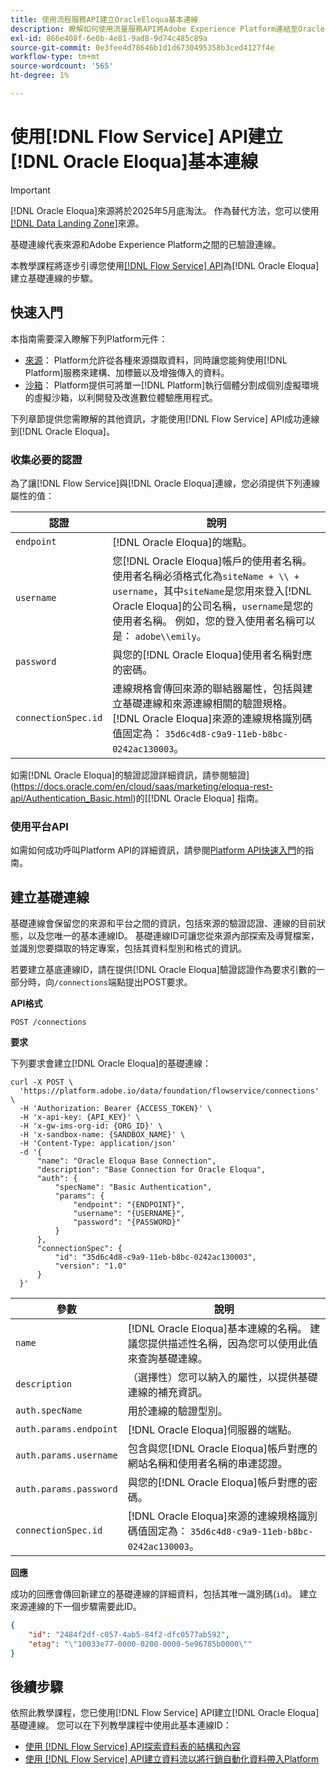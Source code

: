 ```yaml
---
title: 使用流程服務API建立OracleEloqua基本連線
description: 瞭解如何使用流量服務API將Adobe Experience Platform連結至Oracle Eloqua。
exl-id: 866e408f-6e0b-4e81-9ad8-9d74c485c89a
source-git-commit: 0e3fee4d78646b1d1d6730495358b3ced4127f4e
workflow-type: tm+mt
source-wordcount: '565'
ht-degree: 1%

---
```


# 使用[!DNL Flow Service] API建立[!DNL Oracle Eloqua]基本連線

>[!IMPORTANT]
>
>[!DNL Oracle Eloqua]來源將於2025年5月底淘汰。 作為替代方法，您可以使用[[!DNL Data Landing Zone]](../cloud-storage/data-landing-zone.md)來源。

基礎連線代表來源和Adobe Experience Platform之間的已驗證連線。

本教學課程將逐步引導您使用[[!DNL Flow Service] API](https://www.adobe.io/experience-platform-apis/references/flow-service/)為[!DNL Oracle Eloqua]建立基礎連線的步驟。

## 快速入門

本指南需要深入瞭解下列Platform元件：

* [來源](../../../../home.md)： Platform允許從各種來源擷取資料，同時讓您能夠使用[!DNL Platform]服務來建構、加標籤以及增強傳入的資料。
* [沙箱](../../../../../sandboxes/home.md)： Platform提供可將單一[!DNL Platform]執行個體分割成個別虛擬環境的虛擬沙箱，以利開發及改進數位體驗應用程式。

下列章節提供您需瞭解的其他資訊，才能使用[!DNL Flow Service] API成功連線到[!DNL Oracle Eloqua]。

### 收集必要的認證

為了讓[!DNL Flow Service]與[!DNL Oracle Eloqua]連線，您必須提供下列連線屬性的值：

| 認證 | 說明 |
| --- | --- |
| `endpoint` | [!DNL Oracle Eloqua]的端點。 |
| `username` | 您[!DNL Oracle Eloqua]帳戶的使用者名稱。 使用者名稱必須格式化為`siteName + \\ + username`，其中`siteName`是您用來登入[!DNL Oracle Eloqua]的公司名稱，`username`是您的使用者名稱。 例如，您的登入使用者名稱可以是： `adobe\\emily`。 |
| `password` | 與您的[!DNL Oracle Eloqua]使用者名稱對應的密碼。 |
| `connectionSpec.id` | 連線規格會傳回來源的聯結器屬性，包括與建立基礎連線和來源連線相關的驗證規格。 [!DNL Oracle Eloqua]來源的連線規格識別碼值固定為： `35d6c4d8-c9a9-11eb-b8bc-0242ac130003`。 |

如需[!DNL Oracle Eloqua]的驗證認證詳細資訊，請參閱驗證](https://docs.oracle.com/en/cloud/saas/marketing/eloqua-rest-api/Authentication_Basic.html)的[[!DNL Oracle Eloqua] 指南。

### 使用平台API

如需如何成功呼叫Platform API的詳細資訊，請參閱[Platform API快速入門](../../../../../landing/api-guide.md)的指南。

## 建立基礎連線

基礎連線會保留您的來源和平台之間的資訊，包括來源的驗證認證、連線的目前狀態，以及您唯一的基本連線ID。 基礎連線ID可讓您從來源內部探索及導覽檔案，並識別您要擷取的特定專案，包括其資料型別和格式的資訊。

若要建立基底連線ID，請在提供[!DNL Oracle Eloqua]驗證認證作為要求引數的一部分時，向`/connections`端點提出POST要求。

**API格式**

```https
POST /connections
```

**要求**

下列要求會建立[!DNL Oracle Eloqua]的基礎連線：

```shell
curl -X POST \
  'https://platform.adobe.io/data/foundation/flowservice/connections' \
  -H 'Authorization: Bearer {ACCESS_TOKEN}' \
  -H 'x-api-key: {API_KEY}' \
  -H 'x-gw-ims-org-id: {ORG_ID}' \
  -H 'x-sandbox-name: {SANDBOX_NAME}' \
  -H 'Content-Type: application/json'
  -d '{
      "name": "Oracle Eloqua Base Connection",
      "description": "Base Connection for Oracle Eloqua",
      "auth": {
          "specName": "Basic Authentication",
          "params": {
              "endpoint": "{ENDPOINT}",
              "username": "{USERNAME}",
              "password": "{PASSWORD}"
          }
      },
      "connectionSpec": {
          "id": "35d6c4d8-c9a9-11eb-b8bc-0242ac130003",
          "version": "1.0"
      }
  }'
```

| 參數 | 說明 |
| --- | --- |
| `name` | [!DNL Oracle Eloqua]基本連線的名稱。 建議您提供描述性名稱，因為您可以使用此值來查詢基礎連線。 |
| `description` | （選擇性）您可以納入的屬性，以提供基礎連線的補充資訊。 |
| `auth.specName` | 用於連線的驗證型別。 |
| `auth.params.endpoint` | [!DNL Oracle Eloqua]伺服器的端點。 |
| `auth.params.username` | 包含與您[!DNL Oracle Eloqua]帳戶對應的網站名稱和使用者名稱的串連認證。 |
| `auth.params.password` | 與您的[!DNL Oracle Eloqua]帳戶對應的密碼。 |
| `connectionSpec.id` | [!DNL Oracle Eloqua]來源的連線規格識別碼值固定為： `35d6c4d8-c9a9-11eb-b8bc-0242ac130003`。 |

**回應**

成功的回應會傳回新建立的基礎連線的詳細資料，包括其唯一識別碼(`id`)。 建立來源連線的下一個步驟需要此ID。

```json
{
    "id": "2484f2df-c057-4ab5-84f2-dfc0577ab592",
    "etag": "\"10033e77-0000-0200-0000-5e96785b0000\""
}
```

## 後續步驟

依照此教學課程，您已使用[!DNL Flow Service] API建立[!DNL Oracle Eloqua]基礎連線。 您可以在下列教學課程中使用此基本連線ID：

* [使用 [!DNL Flow Service] API探索資料表的結構和內容](../../explore/tabular.md)
* [使用 [!DNL Flow Service] API建立資料流以將行銷自動化資料帶入Platform](../../collect/marketing-automation.md)
